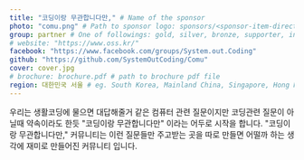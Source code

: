 ```yaml
---
title: "코딩이랑 무관합니다만," # Name of the sponsor
photo: "comu.png" # Path to sponsor logo: sponsors/<sponsor-item-directory>/logo.png
group: partner # One of followings: gold, silver, bronze, supporter, infra, record, videoi18n, swag, partner
# website: "https://www.oss.kr/"
facebook: "https://www.facebook.com/groups/System.out.Coding"
github: "https://github.com/SystemOutCoding/Comu"
cover: cover.jpg
# brochure: brochure.pdf # path to brochure pdf file
region: 대한민국 서울 # eg. South Korea, Mainland China, Singapore, Hong Kong, Taiwan ...
---
```


우리는 생활코딩에 물으면 대답해줄거 같은 컴퓨터 관련 질문이지만 코딩관련 질문이 아닐때 약속이라도 한듯 "코딩이랑 무관합니다만" 이라는 어두로 시작을 합니다. 
"코딩이랑 무관합니다만," 커뮤니티는 이런 질문들만 주고받는 곳을 따로 만들면 어떨까 하는 생각에 재미로 만들어진 커뮤니티 입니다.
